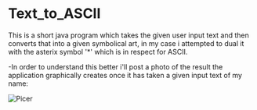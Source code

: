 # Text_to_ASCII
This is a short java program which takes the given user input text and then converts that into a given symbolical art, in my case i attempted to dual it with the asterix symbol '*' which is in respect for ASCII.

-In order to understand this better i'll post a photo of the result the application graphically creates once it has taken a given input text of my name:

![Picer](https://user-images.githubusercontent.com/45318518/100350772-0ad19d80-2ff3-11eb-98e8-609e3b5106c2.PNG)
 
